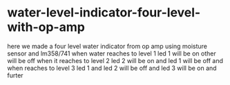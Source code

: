 # water-level-indicator-four-level-with-op-amp
here we made a four level water indicator from op amp using moisture sensor and lm358/741   when water reaches to level 1 led 1 will be on other will be off when  it reaches to level 2 led 2 will be on and led 1 will be off and when reaches to level 3 led 1 and led 2 will be off and led 3 will be on and furter
